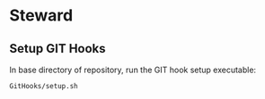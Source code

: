 # Steward

## Setup GIT Hooks
In base directory of repository, run the GIT hook setup executable:
```console
GitHooks/setup.sh
```

